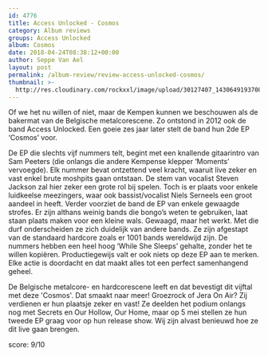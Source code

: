 ```yaml
---
id: 4776
title: Access Unlocked - Cosmos
category: Album reviews
groups: Access Unlocked
album: Cosmos
date: 2018-04-24T08:38:12+00:00
author: Seppe Van Ael
layout: post
permalink: /album-review/review-access-unlocked-cosmos/
thumbnail: >-
  http://res.cloudinary.com/rockxxl/image/upload/30127407_1430649193708223_5749587902141038592_o.jpg
---
```

Of we het nu willen of niet, maar de Kempen kunnen we beschouwen als de bakermat van de Belgische metalcorescene. Zo ontstond in 2012 ook de band Access Unlocked. Een goeie zes jaar later stelt de band hun 2de EP ‘Cosmos’ voor.

De EP die slechts vijf nummers telt, begint met een knallende gitaarintro van Sam Peeters (die onlangs die andere Kempense klepper ‘Moments’ vervoegde). Elk nummer bevat ontzettend veel kracht, waaruit live zeker en vast enkel brute moshpits gaan ontstaan. De stem van vocalist Steven Jackson zal hier zeker een grote rol bij spelen. Toch is er plaats voor enkele luidkeelse meezingers, waar ook bassist/vocalist Niels Serneels een groot aandeel in heeft. Verder voorziet de band de EP van enkele gewaagde strofes. Er zijn althans weinig bands die bongo’s weten te gebruiken, laat staan plaats maken voor een kleine wals. Gewaagd, maar het werkt. Met die durf onderscheiden ze zich duidelijk van andere bands. Ze zijn afgestapt van de standaard hardcore zoals er 1001 bands wereldwijd zijn. De nummers hebben een heel hoog ‘While She Sleeps’ gehalte, zonder het te willen kopiëren. Productiegewijs valt er ook niets op deze EP aan te merken. Elke actie is doordacht en dat maakt alles tot een perfect samenhangend geheel.

De Belgische metalcore- en hardcorescene leeft en dat bevestigt dit vijftal met deze 'Cosmos'. Dat smaakt naar meer! Groezrock of Jera On Air? Zij verdienen er hun plaatsje zeker en vast! Ze deelden het podium onlangs nog met Secrets en Our Hollow, Our Home, maar op 5 mei stellen ze hun tweede EP graag voor op hun release show. Wij zijn alvast benieuwd hoe ze dit live gaan brengen.

score: 9/10
